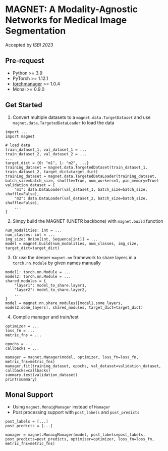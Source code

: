 # MAGNET: A Modality-Agnostic Networks for Medical Image Segmentation
Accepted by *ISBI 2023*

## Pre-request
* Python >= 3.9
* PyTorch >= 1.12.1
* [torchmanager](https://github.com/kisonho/torchmanager) >= 1.0.4
* Monai >= 0.9.0

## Get Started
1. Convert multiple datasets to a `magnet.data.TargetDataset` and use `magnet.data.TargetedDataLoader` to load the data
```
import ...
import magnet

# load data
train_dataset_1, val_dataset_1 = ...
train_dataset_2, val_dataset_2 = ...
...
target_dict = {0: "m1", 1: "m2", ...}
training_dataset = magnet.data.TargetedDataset(train_dataset_1, train_dataset_2, target_dict=target_dict)
training_dataset = magnet.data.TargetedDataLoader(training_dataset, batch_size=batch_size, shuffle=True, num_workers=1, pin_memory=True)
validation_dataset = {
    "m1": data.DataLoader(val_dataset_1, batch_size=batch_size, shuffle=False),
    "m2": data.DataLoader(val_dataset_2, batch_size=batch_size, shuffle=False),
	...
}
```

2. Simpy build the MAGNET (UNETR backbone) with `magnet.build` function
```
num_modalities: int = ...
num_classes: int = ...
img_size: Union[int, Sequence[int]] = ...
model = magnet.build(num_modalities, num_classes, img_size, target_dict=target_dict)
```

3. Or use the deeper `magnet.nn` framework to share layers in a `torch.nn.Module` by given names manually
```
model1: torch.nn.Module = ...
model2: torch.nn.Module = ...
shared_modules = {
	"layer1": model_to_share.layer1,
	"layer2": model_to_share.layer2,
	...
}
model = magnet.nn.share_modules([model1.some_layers, model2.some_layers], shared_modules, target_dict=target_dict)
```

4. Compile manager and train/test
```
optimizer = ...
loss_fn = ...
metric_fns = ...

epochs = ...
callbacks = ...

manager = magnet.Manager(model, optimizer, loss_fn=loss_fn, metric_fns=metric_fns)
manager.fit(training_dataset, epochs, val_dataset=validation_dataset, callbacks=callbacks)
summary.test(validation_dataset)
print(summary)
```

## Monai Support
* Using `magnet.MonaigManager` instead of `Manager` 
* Post processing support with `post_labels` and `post_predicts`
```
post_labels = [...]
post_predicts = [...]

manager = magnet.MonaigManager(model, post_labels=post_labels, post_predicts=post_predicts, optimizer=optimizer, loss_fn=loss_fn, metric_fns=metric_fns)
```
